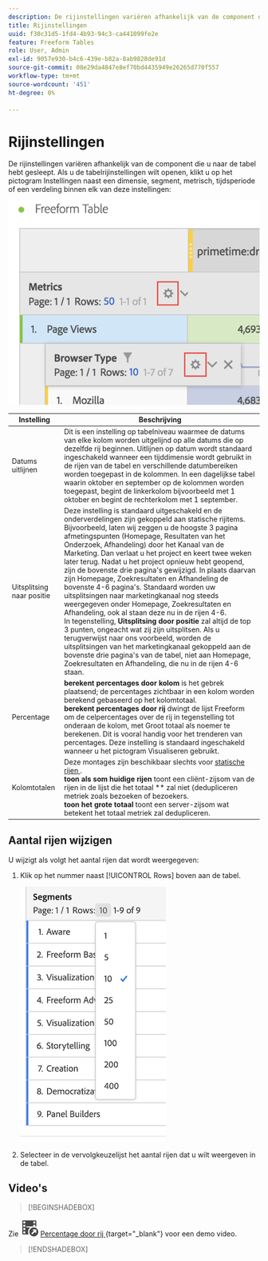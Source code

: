 ```yaml
---
description: De rijinstellingen variëren afhankelijk van de component die u naar de tabel hebt gesleept.
title: Rijinstellingen
uuid: f30c31d5-1fd4-4b93-94c3-ca441099fe2e
feature: Freeform Tables
role: User, Admin
exl-id: 9057e930-b4c6-439e-b82a-8ab9828de91d
source-git-commit: 08e29da4847e8ef70bd4435949e26265d770f557
workflow-type: tm+mt
source-wordcount: '451'
ht-degree: 0%

---
```


# Rijinstellingen

De rijinstellingen variëren afhankelijk van de component die u naar de tabel hebt gesleept. Als u de tabelrijinstellingen wilt openen, klikt u op het pictogram Instellingen naast een dimensie, segment, metrisch, tijdsperiode of een verdeling binnen elk van deze instellingen:

![](assets/row-settings.png)

| Instelling | Beschrijving |
|--- |--- |
| Datums uitlijnen | Dit is een instelling op tabelniveau waarmee de datums van elke kolom worden uitgelijnd op alle datums die op dezelfde rij beginnen. Uitlijnen op datum wordt standaard ingeschakeld wanneer een tijddimensie wordt gebruikt in de rijen van de tabel en verschillende datumbereiken worden toegepast in de kolommen. In een dagelijkse tabel waarin oktober en september op de kolommen worden toegepast, begint de linkerkolom bijvoorbeeld met 1 oktober en begint de rechterkolom met 1 september. |
| Uitsplitsing naar positie | Deze instelling is standaard uitgeschakeld en de onderverdelingen zijn gekoppeld aan statische rijitems. Bijvoorbeeld, laten wij zeggen u de hoogste 3 pagina afmetingspunten (Homepage, Resultaten van het Onderzoek, Afhandeling) door het Kanaal van de Marketing. Dan verlaat u het project en keert twee weken later terug. Nadat u het project opnieuw hebt geopend, zijn de bovenste drie pagina&#39;s gewijzigd. In plaats daarvan zijn Homepage, Zoekresultaten en Afhandeling de bovenste 4-6 pagina&#39;s. Standaard worden uw uitsplitsingen naar marketingkanaal nog steeds weergegeven onder Homepage, Zoekresultaten en Afhandeling, ook al staan deze nu in de rijen 4-6. <br> In tegenstelling, **Uitsplitsing door positie** zal altijd de top 3 punten, ongeacht wat zij zijn uitsplitsen. Als u terugverwijst naar ons voorbeeld, worden de uitsplitsingen van het marketingkanaal gekoppeld aan de bovenste drie pagina&#39;s van de tabel, niet aan Homepage, Zoekresultaten en Afhandeling, die nu in de rijen 4-6 staan. |
| Percentage | **berekent percentages door kolom** is het gebrek plaatsend; de percentages zichtbaar in een kolom worden berekend gebaseerd op het kolomtotaal. <br>**berekent percentages door rij** dwingt de lijst Freeform om de celpercentages over de rij in tegenstelling tot onderaan de kolom, met Groot totaal als noemer te berekenen. Dit is vooral handig voor het trenderen van percentages. Deze instelling is standaard ingeschakeld wanneer u het pictogram Visualiseren gebruikt. |
| Kolomtotalen | Deze montages zijn beschikbaar slechts voor [ statische rijen ](manual-vs-dynamic-rows.md). <br> **toon als som huidige rijen** toont een cliënt-zijsom van de rijen in de lijst die het totaal ** zal niet {dedupliceren metriek zoals bezoeken of bezoekers. <br> **toon het grote totaal** toont een server-zijsom wat betekent het totaal metriek zal dedupliceren. |

## Aantal rijen wijzigen

U wijzigt als volgt het aantal rijen dat wordt weergegeven:

1. Klik op het nummer naast [!UICONTROL Rows] boven aan de tabel.

   ![](assets/row-number.png)

1. Selecteer in de vervolgkeuzelijst het aantal rijen dat u wilt weergeven in de tabel.

## Video&#39;s

>[!BEGINSHADEBOX]

Zie ![ VideoCheckedOut ](/help/assets/icons/VideoCheckedOut.svg) [ Percentage door rij ](https://video.tv.adobe.com/v/23134?quality=12&learn=on){target="_blank"} voor een demo video.

>[!ENDSHADEBOX]

